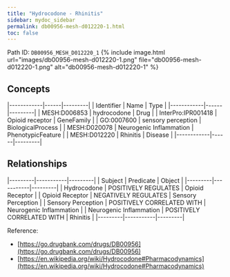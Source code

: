 ```yaml
---
title: "Hydrocodone - Rhinitis"
sidebar: mydoc_sidebar
permalink: db00956-mesh-d012220-1.html
toc: false 
---
```



Path ID: `DB00956_MESH_D012220_1`
{% include image.html url="images/db00956-mesh-d012220-1.png" file="db00956-mesh-d012220-1.png" alt="db00956-mesh-d012220-1" %}

## Concepts

|------------|------|---------|
| Identifier | Name | Type    |
|------------|------|---------|
| MESH:D006853 | hydrocodone | Drug |
| InterPro:IPR001418 | Opioid receptor | GeneFamily |
| GO:0007600 | sensory perception | BiologicalProcess |
| MESH:D020078 | Neurogenic Inflammation | PhenotypicFeature |
| MESH:D012220 | Rhinitis | Disease |
|------------|------|---------|

## Relationships

|---------|-----------|---------|
| Subject | Predicate | Object  |
|---------|-----------|---------|
| Hydrocodone | POSITIVELY REGULATES | Opioid Receptor |
| Opioid Receptor | NEGATIVELY REGULATES | Sensory Perception |
| Sensory Perception | POSITIVELY CORRELATED WITH | Neurogenic Inflammation |
| Neurogenic Inflammation | POSITIVELY CORRELATED WITH | Rhinitis |
|---------|-----------|---------|

Reference: 
  - [https://go.drugbank.com/drugs/DB00956](https://go.drugbank.com/drugs/DB00956)
  - [https://en.wikipedia.org/wiki/Hydrocodone#Pharmacodynamics](https://en.wikipedia.org/wiki/Hydrocodone#Pharmacodynamics)
